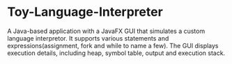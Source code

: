# Toy-Language-Interpreter

A Java-based application with a JavaFX GUI that simulates a custom language interpretor. It supports
various statements and expressions(assignment, fork and while to name a few). The GUI displays execution
details, including heap, symbol table, output and execution stack.
